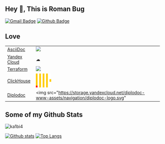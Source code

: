 ## Hey 👋, This is Roman Bug
[![Gmail Badge](https://img.shields.io/badge/-rrrrrroman@gmail.com-c14438?style=flat&logo=Gmail&logoColor=white&link=mailto:rrrrrroman@gmail.com)](mailto:rrrrrroman@gmail.com) [![Github Badge](https://img.shields.io/badge/-ka1bi4-grey?style=flat&logo=github&logoColor=white&link=https://github.com/ka1bi4/)](https://www.github.com/ka1bi4/) 

## Love 


|   |   |
|---|---|
| [AsciiDoc](https://asciidoc.org/) | <img src="https://simpleicons.org/icons/asciidoctor.svg" width="50"> |
| [Yandex Cloud](https://cloud.yandex.ru) | ☁ | 
| [Terraform](https://www.terraform.io) |  <img src="https://simpleicons.org/icons/terraform.svg" width="50">
| [ClickHouse](https://clickhouse.сcom/) | <img src="https://raw.githubusercontent.com/ClickHouse/ClickHouse/21dddf8c4cdacd4a1f25e27e23e27aec6e58b445/docs/ru/images/logo.svg" width="50"> |
| [Diplodoc](https://diplodoc.com) |  <img src="https://storage.yandexcloud.net/diplodoc-www-assets/navigation/diplodoc-logo.svg"  |


## Some of my Github Stats
<p align=left> <img src=https://komarev.com/ghpvc/?username=ka1bi4 alt=ka1bi4 /> </p>

[![Github stats](https://github-readme-stats.vercel.app/api?username=ka1bi4&show_icons=true&include_all_commits=true)](https://github.com/ka1bi4/github-readme-stats)
[![Top Langs](https://github-readme-stats.vercel.app/api/top-langs/?username=ka1bi4&layout=compact)](https://github.com/ka1bi4/github-readme-stats)
